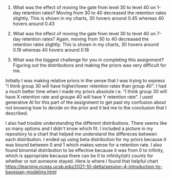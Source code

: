 1. What was the effect of moving the gate from level 30 to level 40 on 1-day retention rates?
   Moving from 30 to 40 decreased the retention rates slightly. This is shown in my charts, 30 hovers around 0.45 whereas 40 hovers around 0.43

2. What was the effect of moving the gate from level 30 to level 40 on 7-day retention rates?
   Again, moving from 30 to 40 decreased the retention rates slightly. This is shown in my charts, 30 hovers around 0.19 whereas 40 hovers around 0.18
3. What was the biggest challenge for you in completing this assignment?
   Figuring out the distributions and making the priors was very difficult for me.

Initially I was making relative priors in the sense that I was trying to express "I think group 30 will have higher/lower retention rates than group 40".
I had a much better time when I made my priors absolute i.e. "I think group 30 will have X retention rate and groupe 40 will have Y retention rate". I used generative AI for this part of the assignment to get past my confusion about not knowing how to decide on the prior and it led me to the conclusion that I described.

I also had trouble understanding the different distributions. There seems like so many options and I didn't know which fit. I included a picture in my repository to a chart that helped me understand the differeces between each distribution. I ended up using beta distribution for my priors because it was bound between 0 and 1 which makes sense for a retention rate. I also found binomial distribution to be effective because it was from 0 to infinity, which is appropriate because there can be 0 to infinity(ish) counts for whether or not someone stayed. Here is where I found that helpful chart https://learning.nceas.ucsb.edu/2021-10-delta/session-4-introduction-to-bayesian-modeling.html
